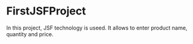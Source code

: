 # FirstJSFProject

In this project, JSF technology is useed. It allows to enter product name, quantity and price. 
